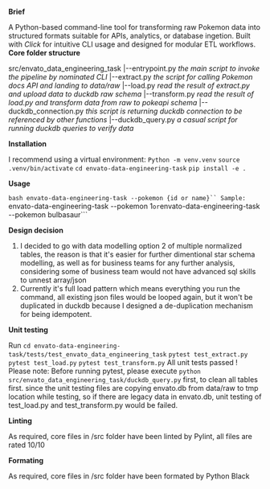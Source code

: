 **Brief**

A Python-based command-line tool for transforming raw Pokemon data into structured formats suitable for APIs, analytics, or database ingetion. Built with *Click* for intuitive CLI usage and designed for modular ETL workflows.
**Core folder structure**

src/envato_data_engineering_task
|--entrypoint.py *the main script to invoke the pipeline by nominated CLI*
|--extract.py *the script for calling Pokemon docs API and landing to data/raw*
|--load.py *read the result of extract.py and upload data to duckdb raw schema*
|--transform.py *read the result of load.py and transform data from raw to pokeapi schema*
|--duckdb_connection.py *this script is returning duckdb connection to be referenced by other functions*
|--duckdb_query.py *a casual script for running duckdb queries to verify data*

**Installation**

I recommend using a virtual environment:
```Python -m venv.venv```
```source .venv/bin/activate```
```cd envato-data-engineering-task```
```pip install -e .```

**Usage**

```bash envato-data-engineering-task --pokemon {id or name}``
Sample:
```envato-data-engineering-task --pokemon 1``` or
```envato-data-engineering-task --pokemon bulbasaur```

**Design decision**

1. I decided to go with data modelling option 2 of multiple normalized tables, the reason is that it's easier for further dimentional star schema modelling, as well as for business teams for any further analysis, considering some of business team would not have advanced sql skills to unnest array/json
2. Currently it's full load pattern which means everything you run the command, all existing json files would be looped again, but it won't be duplicated in duckdb because I designed a de-duplication mechanism for being idempotent.

**Unit testing**

Run ```cd envato-data-engineering-task/tests/test_envato_data_engineering_task```
```pytest test_extract.py```
```pytest test_load.py```
```pytest test_transform.py```
All unit tests passed !
Please note: Before running pytest, please execute ```python src/envato_data_engineering_task/duckdb_query.py``` first, to clean all tables first. since the unit testing files are copying envato.db from data/raw to tmp location while testing, so if there are legacy data in envato.db, unit testing of test_load.py and test_transform.py would be failed.

**Linting**

As required, core files in /src folder have been linted by Pylint, all files are rated 10/10

**Formating**

As required, core files in /src folder have been formated by Python Black